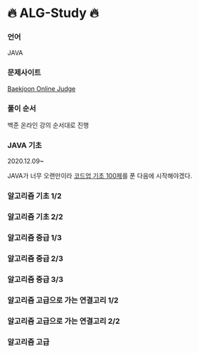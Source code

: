 # 🔥 ALG-Study 🔥

### 언어
JAVA

### 문제사이트
[Baekjoon Online Judge](https://www.acmicpc.net/)

### 풀이 순서
백준 온라인 강의 순서대로 진행
### JAVA 기초
2020.12.09~

JAVA가 너무 오랜만이라 [코드업 기초 100제](https://codeup.kr/problemsetsol.php?psid=23)를 푼 다음에 시작해야겠다.

### 알고리즘 기초 1/2
### 알고리즘 기초 2/2
### 알고리즘 중급 1/3
### 알고리즘 중급 2/3
### 알고리즘 중급 3/3
### 알고리즘 고급으로 가는 연결고리 1/2
### 알고리즘 고급으로 가는 연결고리 2/2
### 알고리즘 고급
